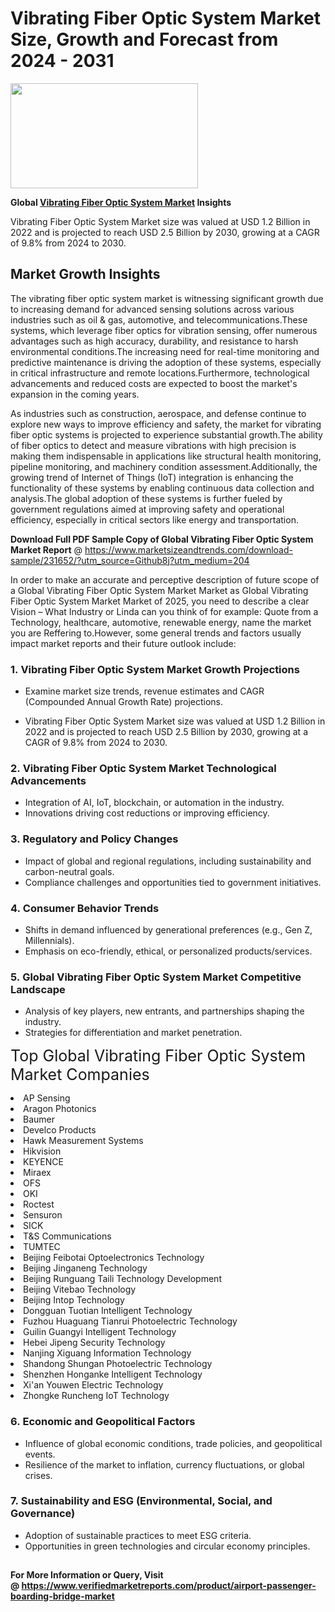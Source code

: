 <H1>Vibrating Fiber Optic System Market Size, Growth and Forecast from 2024 - 2031</H1><img class="aligncenter size-medium wp-image-584254" src="https://thirdeyenews.in/wp-content/uploads/2024/09/Global-Market-Research-300x168.jpeg" alt="" width="300" height="168" /><p><strong>Global&nbsp;<a href="https://www.marketsizeandtrends.com/download-sample/231652/?utm_source=Github8j?utm_medium=204">Vibrating Fiber Optic System Market</a> Insights</strong></p><p>Vibrating Fiber Optic System Market size was valued at USD 1.2 Billion in 2022 and is projected to reach USD 2.5 Billion by 2030, growing at a CAGR of 9.8% from 2024 to 2030.</p><p><h2>Market Growth Insights</h2> <p>The vibrating fiber optic system market is witnessing significant growth due to increasing demand for advanced sensing solutions across various industries such as oil & gas, automotive, and telecommunications.These systems, which leverage fiber optics for vibration sensing, offer numerous advantages such as high accuracy, durability, and resistance to harsh environmental conditions.The increasing need for real-time monitoring and predictive maintenance is driving the adoption of these systems, especially in critical infrastructure and remote locations.Furthermore, technological advancements and reduced costs are expected to boost the market's expansion in the coming years.</p> <p>As industries such as construction, aerospace, and defense continue to explore new ways to improve efficiency and safety, the market for vibrating fiber optic systems is projected to experience substantial growth.The ability of fiber optics to detect and measure vibrations with high precision is making them indispensable in applications like structural health monitoring, pipeline monitoring, and machinery condition assessment.Additionally, the growing trend of Internet of Things (IoT) integration is enhancing the functionality of these systems by enabling continuous data collection and analysis.The global adoption of these systems is further fueled by government regulations aimed at improving safety and operational efficiency, especially in critical sectors like energy and transportation.</p> <p><span class=""><strong>Download Full PDF Sample Copy of Global Vibrating Fiber Optic System Market Report</strong> @ <a href="https://www.marketsizeandtrends.com/download-sample/231652/?utm_source=Github8j?utm_medium=204" target="_blank">https://www.marketsizeandtrends.com/download-sample/231652/?utm_source=Github8j?utm_medium=204</a></span></p><p>In order to make an accurate and perceptive description of future scope of a Global&nbsp;Vibrating Fiber Optic System Market Market as Global&nbsp;Vibrating Fiber Optic System Market Market of 2025, you need to describe a clear Vision &ndash; What Industry or Linda can you think of for example: Quote from a Technology, healthcare, automotive, renewable energy, name the market you are Reffering to.However, some general trends and factors usually impact market reports and their future outlook include:</p><h3>1.&nbsp;<strong>Vibrating Fiber Optic System Market Growth Projections</strong></h3><ul><li>Examine market size trends, revenue estimates and CAGR (Compounded Annual Growth Rate) projections.</li><li><p>Vibrating Fiber Optic System Market size was valued at USD 1.2 Billion in 2022 and is projected to reach USD 2.5 Billion by 2030, growing at a CAGR of 9.8% from 2024 to 2030.</p></li></ul><h3>2.&nbsp;<strong>Vibrating Fiber Optic System Market Technological Advancements</strong></h3><ul><li>Integration of AI, IoT, blockchain, or automation in the industry.</li><li>Innovations driving cost reductions or improving efficiency.</li></ul><h3>3.&nbsp;<strong>Regulatory and Policy Changes</strong></h3><ul><li>Impact of global and regional regulations, including sustainability and carbon-neutral goals.</li><li>Compliance challenges and opportunities tied to government initiatives.</li></ul><h3>4.&nbsp;<strong>Consumer Behavior Trends</strong></h3><ul><li>Shifts in demand influenced by generational preferences (e.g., Gen Z, Millennials).</li><li>Emphasis on eco-friendly, ethical, or personalized products/services.</li></ul><h3>5.&nbsp;<strong>Global Vibrating Fiber Optic System Market Competitive Landscape</strong></h3><ul><li>Analysis of key players, new entrants, and partnerships shaping the industry.</li><li>Strategies for differentiation and market penetration.</li></ul><p data-pm-slice="1 1 []"><span style="color: inherit; font-family: inherit; font-size: 25px;">Top Global Vibrating Fiber Optic System Market Companies</span></p><div class="" data-test-id=""><p><li>AP Sensing</li><li> Aragon Photonics</li><li> Baumer</li><li> Develco Products</li><li> Hawk Measurement Systems</li><li> Hikvision</li><li> KEYENCE</li><li> Miraex</li><li> OFS</li><li> OKI</li><li> Roctest</li><li> Sensuron</li><li> SICK</li><li> T&S Communications</li><li> TUMTEC</li><li> Beijing Feibotai Optoelectronics Technology</li><li> Beijing Jinganeng Technology</li><li> Beijing Runguang Taili Technology Development</li><li> Beijing Vitebao Technology</li><li> Beijing Intop Technology</li><li> Dongguan Tuotian Intelligent Technology</li><li> Fuzhou Huaguang Tianrui Photoelectric Technology</li><li> Guilin Guangyi Intelligent Technology</li><li> Hebei Jipeng Security Technology</li><li> Nanjing Xiguang Information Technology</li><li> Shandong Shungan Photoelectric Technology</li><li> Shenzhen Honganke Intelligent Technology</li><li> Xi'an Youwen Electric Technology</li><li> Zhongke Runcheng IoT Technology</li></p></div><h3>6.&nbsp;<strong>Economic and Geopolitical Factors</strong></h3><ul><li>Influence of global economic conditions, trade policies, and geopolitical events.</li><li>Resilience of the market to inflation, currency fluctuations, or global crises.</li></ul><h3>7.&nbsp;<strong>Sustainability and ESG (Environmental, Social, and Governance)</strong></h3><ul><li>Adoption of sustainable practices to meet ESG criteria.</li><li>Opportunities in green technologies and circular economy principles.</li></ul><h2><strong style="font-size: 14px;">For More Information or Query, Visit @&nbsp;</strong><a style="background-color: #ffffff; font-size: 14px;" href="https://www.marketsizeandtrends.com/report/vibrating-fiber-optic-system-market/" target="_blank">https://www.verifiedmarketreports.com/product/airport-passenger-boarding-bridge-market</a></h2>